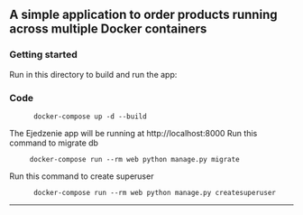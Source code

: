 
## A simple application to order products running across multiple Docker containers

### Getting started

Run in this directory to build and run the app:


### Code
          
          docker-compose up -d --build

The Ejedzenie app will be running at http://localhost:8000
Run this command to migrate db
        
         docker-compose run --rm web python manage.py migrate


Run this command to create superuser


          docker-compose run --rm web python manage.py createsuperuser



***